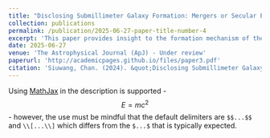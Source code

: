 ```yaml
---
title: "Disclosing Submillimeter Galaxy Formation: Mergers or Secular Evolution? "
collection: publications
permalink: /publication/2025-06-27-paper-title-number-4
excerpt: 'This paper provides insight to the formation mechanism of the submillimeter galaxies(SMGs) at high redshift via various morphological methods, we confirm that the secular evolution takes precedence over the merger in shaping SMGs.'
date: 2025-06-27
venue: 'The Astrophysical Journal (ApJ) - Under review'
paperurl: 'http://academicpages.github.io/files/paper3.pdf'
citation: 'Siuwang, Chan. (2024). &quot;Disclosing Submillimeter Galaxy Formation: Mergers or Secular Evolution? .&quot; <i>The Astrophysical Journal(ApJ)</i>. 1(3).'
---
```


Using [MathJax](https://www.mathjax.org/) in the description is supported - $$E=mc^2$$ - however, the use must be mindful that the default delimiters are `$$...$$` and `\\[...\\]` which differs from the `$...$` that is typically expected.
